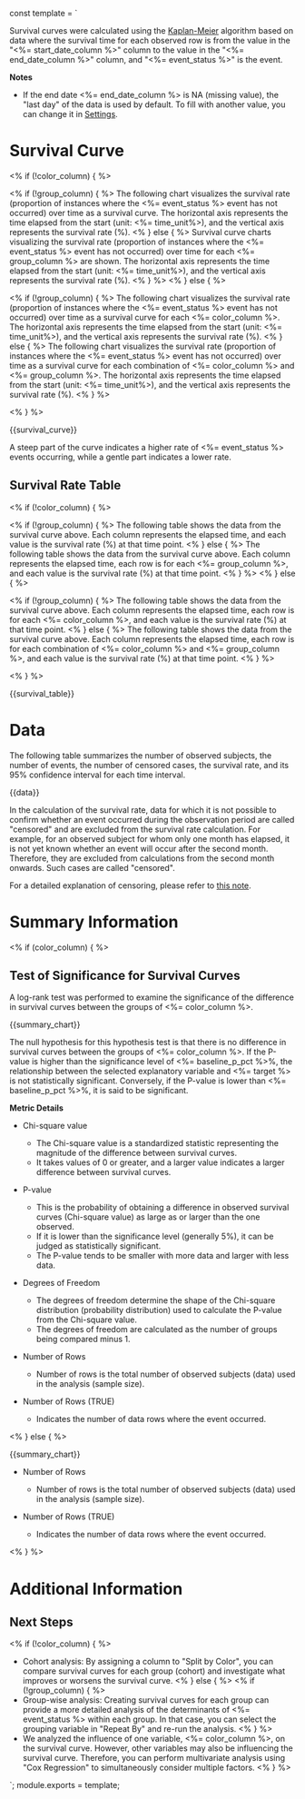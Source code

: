 const template = `

Survival curves were calculated using the [Kaplan-Meier](https://exploratory.io/note/exploratory/ITp4cVo8) algorithm based on data where the survival time for each observed row is from the value in the "<%= start_date_column %>" column to the value in the "<%= end_date_column %>" column, and "<%= event_status %>" is the event.

**Notes**

* If the end date <%= end_date_column %> is NA (missing value), the "last day" of the data is used by default. To fill with another value, you can change it in [Settings](//analytics/settings).


# Survival Curve

<% if (!color_column) { %>

<% if (!group_column) { %>
The following chart visualizes the survival rate (proportion of instances where the <%= event_status %> event has not occurred) over time as a survival curve. The horizontal axis represents the time elapsed from the start (unit: <%= time_unit%>), and the vertical axis represents the survival rate (%).
<% } else { %>
Survival curve charts visualizing the survival rate (proportion of instances where the <%= event_status %> event has not occurred) over time for each <%= group_column %> are shown. The horizontal axis represents the time elapsed from the start (unit: <%= time_unit%>), and the vertical axis represents the survival rate (%).
<% } %>
<% } else { %>

<% if (!group_column) { %>
The following chart visualizes the survival rate (proportion of instances where the <%= event_status %> event has not occurred) over time as a survival curve for each <%= color_column %>. The horizontal axis represents the time elapsed from the start (unit: <%= time_unit%>), and the vertical axis represents the survival rate (%).
<% } else { %>
The following chart visualizes the survival rate (proportion of instances where the <%= event_status %> event has not occurred) over time as a survival curve for each combination of <%= color_column %> and <%= group_column %>. The horizontal axis represents the time elapsed from the start (unit: <%= time_unit%>), and the vertical axis represents the survival rate (%).
<% } %>

<% } %>

{{survival_curve}}

A steep part of the curve indicates a higher rate of <%= event_status %> events occurring, while a gentle part indicates a lower rate.

## Survival Rate Table

<% if (!color_column) { %>

<% if (!group_column) { %>
The following table shows the data from the survival curve above. Each column represents the elapsed time, and each value is the survival rate (%) at that time point.
<% } else { %>
The following table shows the data from the survival curve above. Each column represents the elapsed time, each row is for each <%= group_column %>, and each value is the survival rate (%) at that time point.
<% } %>
<% } else { %>

<% if (!group_column) { %>
The following table shows the data from the survival curve above. Each column represents the elapsed time, each row is for each <%= color_column %>, and each value is the survival rate (%) at that time point.
<% } else { %>
The following table shows the data from the survival curve above. Each column represents the elapsed time, each row is for each combination of <%= color_column %> and <%= group_column %>, and each value is the survival rate (%) at that time point.
<% } %>

<% } %>

{{survival_table}}

# Data

The following table summarizes the number of observed subjects, the number of events, the number of censored cases, the survival rate, and its 95% confidence interval for each time interval.

{{data}}

In the calculation of the survival rate, data for which it is not possible to confirm whether an event occurred during the observation period are called "censored" and are excluded from the survival rate calculation. For example, for an observed subject for whom only one month has elapsed, it is not yet known whether an event will occur after the second month. Therefore, they are excluded from calculations from the second month onwards. Such cases are called "censored".

For a detailed explanation of censoring, please refer to [this note](https://exploratory.io/note/exploratory/ITp4cVo8).

# Summary Information

<% if (color_column) { %>

## Test of Significance for Survival Curves

A log-rank test was performed to examine the significance of the difference in survival curves between the groups of <%= color_column %>.

{{summary_chart}}

The null hypothesis for this hypothesis test is that there is no difference in survival curves between the groups of <%= color_column %>. If the P-value is higher than the significance level of <%= baseline_p_pct %>%, the relationship between the selected explanatory variable and <%= target %> is not statistically significant. Conversely, if the P-value is lower than <%= baseline_p_pct %>%, it is said to be significant.

**Metric Details**

* Chi-square value
  * The Chi-square value is a standardized statistic representing the magnitude of the difference between survival curves.
  * It takes values of 0 or greater, and a larger value indicates a larger difference between survival curves.

* P-value
  * This is the probability of obtaining a difference in observed survival curves (Chi-square value) as large as or larger than the one observed.
  * If it is lower than the significance level (generally 5%), it can be judged as statistically significant.
  * The P-value tends to be smaller with more data and larger with less data.

* Degrees of Freedom
  * The degrees of freedom determine the shape of the Chi-square distribution (probability distribution) used to calculate the P-value from the Chi-square value.
  * The degrees of freedom are calculated as the number of groups being compared minus 1.

* Number of Rows
  * Number of rows is the total number of observed subjects (data) used in the analysis (sample size).

* Number of Rows (TRUE)
  * Indicates the number of data rows where the event occurred.

<% } else { %>

{{summary_chart}}

* Number of Rows
  * Number of rows is the total number of observed subjects (data) used in the analysis (sample size).

* Number of Rows (TRUE)
  * Indicates the number of data rows where the event occurred.

<% } %>


# Additional Information

## Next Steps

<% if (!color_column) { %>
* Cohort analysis: By assigning a column to "Split by Color", you can compare survival curves for each group (cohort) and investigate what improves or worsens the survival curve.
<% } else { %>
<% if (!group_column) { %>
* Group-wise analysis: Creating survival curves for each group can provide a more detailed analysis of the determinants of <%= event_status %> within each group. In that case, you can select the grouping variable in "Repeat By" and re-run the analysis.
<% } %>
* We analyzed the influence of one variable, <%= color_column %>, on the survival curve. However, other variables may also be influencing the survival curve. Therefore, you can perform multivariate analysis using "Cox Regression" to simultaneously consider multiple factors.
<% } %>


`;
module.exports = template; 